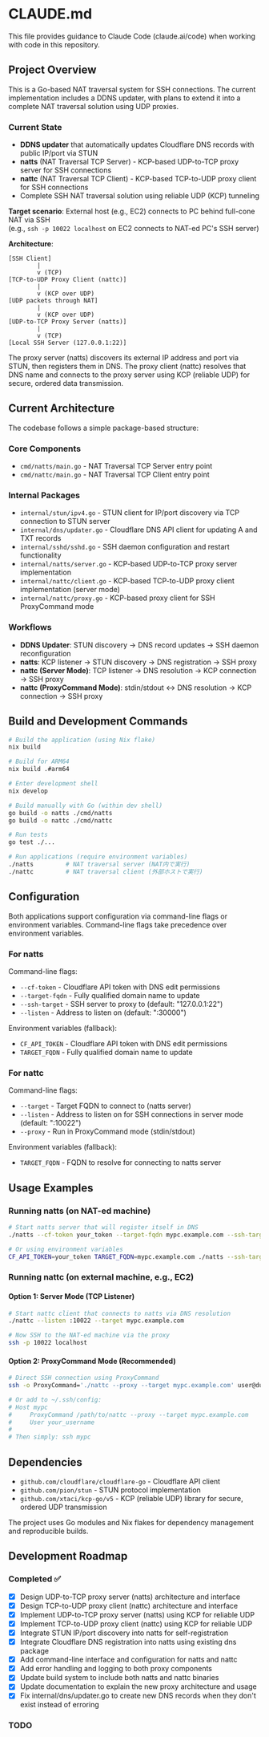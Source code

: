 # CLAUDE.md

This file provides guidance to Claude Code (claude.ai/code) when working with code in this repository.

## Project Overview

This is a Go-based NAT traversal system for SSH connections. The current implementation includes a DDNS updater, with plans to extend it into a complete NAT traversal solution using UDP proxies.

### Current State

- **DDNS updater** that automatically updates Cloudflare DNS records with public IP/port via STUN
- **natts** (NAT Traversal TCP Server) - KCP-based UDP-to-TCP proxy server for SSH connections
- **nattc** (NAT Traversal TCP Client) - KCP-based TCP-to-UDP proxy client for SSH connections
- Complete SSH NAT traversal solution using reliable UDP (KCP) tunneling

**Target scenario**: External host (e.g., EC2) connects to PC behind full-cone NAT via SSH  
(e.g., `ssh -p 10022 localhost` on EC2 connects to NAT-ed PC's SSH server)

**Architecture**:

```
[SSH Client]
        |
        v (TCP)
[TCP-to-UDP Proxy Client (nattc)]
        |
        v (KCP over UDP)
[UDP packets through NAT]
        |
        v (KCP over UDP)
[UDP-to-TCP Proxy Server (natts)]
        |
        v (TCP)
[Local SSH Server (127.0.0.1:22)]
```

The proxy server (natts) discovers its external IP address and port via STUN, then registers them in DNS. The proxy client (nattc) resolves that DNS name and connects to the proxy server using KCP (reliable UDP) for secure, ordered data transmission.

## Current Architecture

The codebase follows a simple package-based structure:

### Core Components

- `cmd/natts/main.go` - NAT Traversal TCP Server entry point
- `cmd/nattc/main.go` - NAT Traversal TCP Client entry point

### Internal Packages

- `internal/stun/ipv4.go` - STUN client for IP/port discovery via TCP connection to STUN server
- `internal/dns/updater.go` - Cloudflare DNS API client for updating A and TXT records
- `internal/sshd/sshd.go` - SSH daemon configuration and restart functionality
- `internal/natts/server.go` - KCP-based UDP-to-TCP proxy server implementation
- `internal/nattc/client.go` - KCP-based TCP-to-UDP proxy client implementation (server mode)
- `internal/nattc/proxy.go` - KCP-based proxy client for SSH ProxyCommand mode

### Workflows

- **DDNS Updater**: STUN discovery → DNS record updates → SSH daemon reconfiguration
- **natts**: KCP listener → STUN discovery → DNS registration → SSH proxy
- **nattc (Server Mode)**: TCP listener → DNS resolution → KCP connection → SSH proxy
- **nattc (ProxyCommand Mode)**: stdin/stdout ↔ DNS resolution → KCP connection → SSH proxy

## Build and Development Commands

```bash
# Build the application (using Nix flake)
nix build

# Build for ARM64
nix build .#arm64

# Enter development shell
nix develop

# Build manually with Go (within dev shell)
go build -o natts ./cmd/natts
go build -o nattc ./cmd/nattc

# Run tests
go test ./...

# Run applications (require environment variables)
./natts         # NAT traversal server (NAT内で実行)
./nattc         # NAT traversal client (外部ホストで実行)
```

## Configuration

Both applications support configuration via command-line flags or environment variables. Command-line flags take precedence over environment variables.

### For natts

Command-line flags:

- `--cf-token` - Cloudflare API token with DNS edit permissions
- `--target-fqdn` - Fully qualified domain name to update
- `--ssh-target` - SSH server to proxy to (default: "127.0.0.1:22")
- `--listen` - Address to listen on (default: ":30000")

Environment variables (fallback):

- `CF_API_TOKEN` - Cloudflare API token with DNS edit permissions
- `TARGET_FQDN` - Fully qualified domain name to update

### For nattc

Command-line flags:

- `--target` - Target FQDN to connect to (natts server)
- `--listen` - Address to listen on for SSH connections in server mode (default: ":10022")
- `--proxy` - Run in ProxyCommand mode (stdin/stdout)

Environment variables (fallback):

- `TARGET_FQDN` - FQDN to resolve for connecting to natts server

## Usage Examples

### Running natts (on NAT-ed machine)

```bash
# Start natts server that will register itself in DNS
./natts --cf-token your_token --target-fqdn mypc.example.com --ssh-target 127.0.0.1:22 --listen :30000

# Or using environment variables
CF_API_TOKEN=your_token TARGET_FQDN=mypc.example.com ./natts --ssh-target 127.0.0.1:22 --listen :30000
```

### Running nattc (on external machine, e.g., EC2)

#### Option 1: Server Mode (TCP Listener)

```bash
# Start nattc client that connects to natts via DNS resolution
./nattc --listen :10022 --target mypc.example.com

# Now SSH to the NAT-ed machine via the proxy
ssh -p 10022 localhost
```

#### Option 2: ProxyCommand Mode (Recommended)

```bash
# Direct SSH connection using ProxyCommand
ssh -o ProxyCommand='./nattc --proxy --target mypc.example.com' user@dummy

# Or add to ~/.ssh/config:
# Host mypc
#     ProxyCommand /path/to/nattc --proxy --target mypc.example.com
#     User your_username
#
# Then simply: ssh mypc
```

## Dependencies

- `github.com/cloudflare/cloudflare-go` - Cloudflare API client
- `github.com/pion/stun` - STUN protocol implementation
- `github.com/xtaci/kcp-go/v5` - KCP (reliable UDP) library for secure, ordered UDP transmission

The project uses Go modules and Nix flakes for dependency management and reproducible builds.

## Development Roadmap

### Completed ✅

- [x] Design UDP-to-TCP proxy server (natts) architecture and interface
- [x] Design TCP-to-UDP proxy client (nattc) architecture and interface
- [x] Implement UDP-to-TCP proxy server (natts) using KCP for reliable UDP
- [x] Implement TCP-to-UDP proxy client (nattc) using KCP for reliable UDP
- [x] Integrate STUN IP/port discovery into natts for self-registration
- [x] Integrate Cloudflare DNS registration into natts using existing dns package
- [x] Add command-line interface and configuration for natts and nattc
- [x] Add error handling and logging to both proxy components
- [x] Update build system to include both natts and nattc binaries
- [x] Update documentation to explain the new proxy architecture and usage
- [x] Fix internal/dns/updater.go to create new DNS records when they don't exist instead of erroring

### TODO
